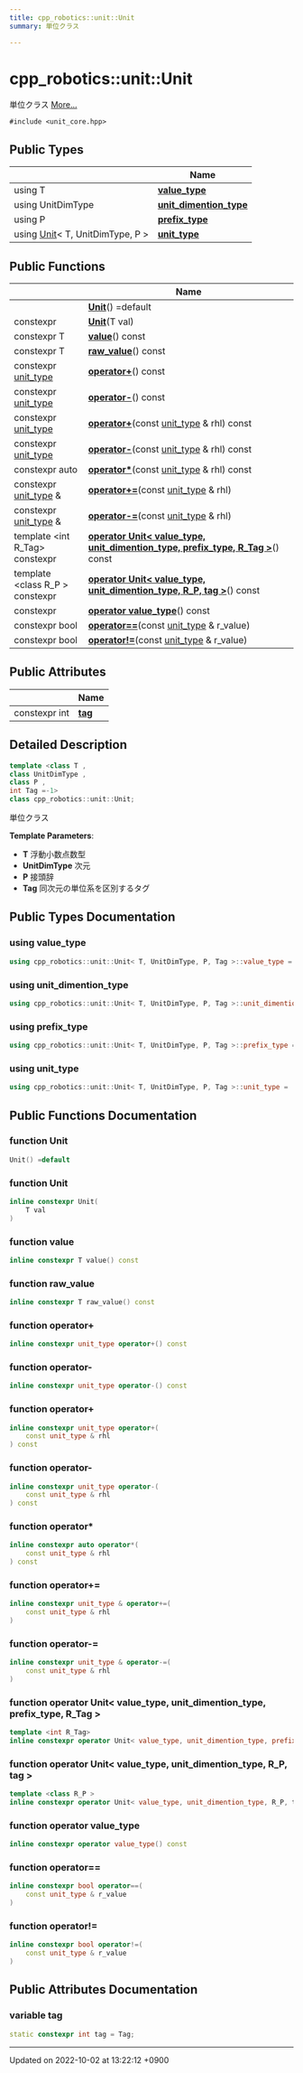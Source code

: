 ```yaml
---
title: cpp_robotics::unit::Unit
summary: 単位クラス 

---
```


# cpp_robotics::unit::Unit



単位クラス  [More...](#detailed-description)


`#include <unit_core.hpp>`

## Public Types

|                | Name           |
| -------------- | -------------- |
| using T | **[value_type](/cpp_robotics/doxybook/Classes/classcpp__robotics_1_1unit_1_1Unit/#using-value-type)**  |
| using UnitDimType | **[unit_dimention_type](/cpp_robotics/doxybook/Classes/classcpp__robotics_1_1unit_1_1Unit/#using-unit-dimention-type)**  |
| using P | **[prefix_type](/cpp_robotics/doxybook/Classes/classcpp__robotics_1_1unit_1_1Unit/#using-prefix-type)**  |
| using [Unit](/cpp_robotics/doxybook/Classes/classcpp__robotics_1_1unit_1_1Unit/)< T, UnitDimType, P > | **[unit_type](/cpp_robotics/doxybook/Classes/classcpp__robotics_1_1unit_1_1Unit/#using-unit-type)**  |

## Public Functions

|                | Name           |
| -------------- | -------------- |
| | **[Unit](/cpp_robotics/doxybook/Classes/classcpp__robotics_1_1unit_1_1Unit/#function-unit)**() =default |
| constexpr | **[Unit](/cpp_robotics/doxybook/Classes/classcpp__robotics_1_1unit_1_1Unit/#function-unit)**(T val) |
| constexpr T | **[value](/cpp_robotics/doxybook/Classes/classcpp__robotics_1_1unit_1_1Unit/#function-value)**() const |
| constexpr T | **[raw_value](/cpp_robotics/doxybook/Classes/classcpp__robotics_1_1unit_1_1Unit/#function-raw-value)**() const |
| constexpr [unit_type](/cpp_robotics/doxybook/Classes/classcpp__robotics_1_1unit_1_1Unit/#using-unit-type) | **[operator+](/cpp_robotics/doxybook/Classes/classcpp__robotics_1_1unit_1_1Unit/#function-operator+)**() const |
| constexpr [unit_type](/cpp_robotics/doxybook/Classes/classcpp__robotics_1_1unit_1_1Unit/#using-unit-type) | **[operator-](/cpp_robotics/doxybook/Classes/classcpp__robotics_1_1unit_1_1Unit/#function-operator-)**() const |
| constexpr [unit_type](/cpp_robotics/doxybook/Classes/classcpp__robotics_1_1unit_1_1Unit/#using-unit-type) | **[operator+](/cpp_robotics/doxybook/Classes/classcpp__robotics_1_1unit_1_1Unit/#function-operator+)**(const [unit_type](/cpp_robotics/doxybook/Classes/classcpp__robotics_1_1unit_1_1Unit/#using-unit-type) & rhl) const |
| constexpr [unit_type](/cpp_robotics/doxybook/Classes/classcpp__robotics_1_1unit_1_1Unit/#using-unit-type) | **[operator-](/cpp_robotics/doxybook/Classes/classcpp__robotics_1_1unit_1_1Unit/#function-operator-)**(const [unit_type](/cpp_robotics/doxybook/Classes/classcpp__robotics_1_1unit_1_1Unit/#using-unit-type) & rhl) const |
| constexpr auto | **[operator*](/cpp_robotics/doxybook/Classes/classcpp__robotics_1_1unit_1_1Unit/#function-operator*)**(const [unit_type](/cpp_robotics/doxybook/Classes/classcpp__robotics_1_1unit_1_1Unit/#using-unit-type) & rhl) const |
| constexpr [unit_type](/cpp_robotics/doxybook/Classes/classcpp__robotics_1_1unit_1_1Unit/#using-unit-type) & | **[operator+=](/cpp_robotics/doxybook/Classes/classcpp__robotics_1_1unit_1_1Unit/#function-operator+=)**(const [unit_type](/cpp_robotics/doxybook/Classes/classcpp__robotics_1_1unit_1_1Unit/#using-unit-type) & rhl) |
| constexpr [unit_type](/cpp_robotics/doxybook/Classes/classcpp__robotics_1_1unit_1_1Unit/#using-unit-type) & | **[operator-=](/cpp_robotics/doxybook/Classes/classcpp__robotics_1_1unit_1_1Unit/#function-operator-=)**(const [unit_type](/cpp_robotics/doxybook/Classes/classcpp__robotics_1_1unit_1_1Unit/#using-unit-type) & rhl) |
| template <int R_Tag\> <br>constexpr | **[operator Unit< value_type, unit_dimention_type, prefix_type, R_Tag >](/cpp_robotics/doxybook/Classes/classcpp__robotics_1_1unit_1_1Unit/#function-operator-unit<-value-type,-unit-dimention-type,-prefix-type,-r-tag->)**() const |
| template <class R_P \> <br>constexpr | **[operator Unit< value_type, unit_dimention_type, R_P, tag >](/cpp_robotics/doxybook/Classes/classcpp__robotics_1_1unit_1_1Unit/#function-operator-unit<-value-type,-unit-dimention-type,-r-p,-tag->)**() const |
| constexpr | **[operator value_type](/cpp_robotics/doxybook/Classes/classcpp__robotics_1_1unit_1_1Unit/#function-operator-value-type)**() const |
| constexpr bool | **[operator==](/cpp_robotics/doxybook/Classes/classcpp__robotics_1_1unit_1_1Unit/#function-operator==)**(const [unit_type](/cpp_robotics/doxybook/Classes/classcpp__robotics_1_1unit_1_1Unit/#using-unit-type) & r_value) |
| constexpr bool | **[operator!=](/cpp_robotics/doxybook/Classes/classcpp__robotics_1_1unit_1_1Unit/#function-operator!=)**(const [unit_type](/cpp_robotics/doxybook/Classes/classcpp__robotics_1_1unit_1_1Unit/#using-unit-type) & r_value) |

## Public Attributes

|                | Name           |
| -------------- | -------------- |
| constexpr int | **[tag](/cpp_robotics/doxybook/Classes/classcpp__robotics_1_1unit_1_1Unit/#variable-tag)**  |

## Detailed Description

```cpp
template <class T ,
class UnitDimType ,
class P ,
int Tag =-1>
class cpp_robotics::unit::Unit;
```

単位クラス 

**Template Parameters**: 

  * **T** 浮動小数点数型 
  * **UnitDimType** 次元 
  * **P** 接頭辞 
  * **Tag** 同次元の単位系を区別するタグ 

## Public Types Documentation

### using value_type

```cpp
using cpp_robotics::unit::Unit< T, UnitDimType, P, Tag >::value_type =  T;
```


### using unit_dimention_type

```cpp
using cpp_robotics::unit::Unit< T, UnitDimType, P, Tag >::unit_dimention_type =  UnitDimType;
```


### using prefix_type

```cpp
using cpp_robotics::unit::Unit< T, UnitDimType, P, Tag >::prefix_type =  P;
```


### using unit_type

```cpp
using cpp_robotics::unit::Unit< T, UnitDimType, P, Tag >::unit_type =  Unit<T, UnitDimType, P>;
```


## Public Functions Documentation

### function Unit

```cpp
Unit() =default
```


### function Unit

```cpp
inline constexpr Unit(
    T val
)
```


### function value

```cpp
inline constexpr T value() const
```


### function raw_value

```cpp
inline constexpr T raw_value() const
```


### function operator+

```cpp
inline constexpr unit_type operator+() const
```


### function operator-

```cpp
inline constexpr unit_type operator-() const
```


### function operator+

```cpp
inline constexpr unit_type operator+(
    const unit_type & rhl
) const
```


### function operator-

```cpp
inline constexpr unit_type operator-(
    const unit_type & rhl
) const
```


### function operator*

```cpp
inline constexpr auto operator*(
    const unit_type & rhl
) const
```


### function operator+=

```cpp
inline constexpr unit_type & operator+=(
    const unit_type & rhl
)
```


### function operator-=

```cpp
inline constexpr unit_type & operator-=(
    const unit_type & rhl
)
```


### function operator Unit< value_type, unit_dimention_type, prefix_type, R_Tag >

```cpp
template <int R_Tag>
inline constexpr operator Unit< value_type, unit_dimention_type, prefix_type, R_Tag >() const
```


### function operator Unit< value_type, unit_dimention_type, R_P, tag >

```cpp
template <class R_P >
inline constexpr operator Unit< value_type, unit_dimention_type, R_P, tag >() const
```


### function operator value_type

```cpp
inline constexpr operator value_type() const
```


### function operator==

```cpp
inline constexpr bool operator==(
    const unit_type & r_value
)
```


### function operator!=

```cpp
inline constexpr bool operator!=(
    const unit_type & r_value
)
```


## Public Attributes Documentation

### variable tag

```cpp
static constexpr int tag = Tag;
```


-------------------------------

Updated on 2022-10-02 at 13:22:12 +0900